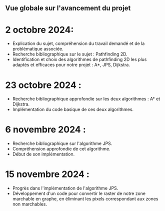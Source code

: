 ## Vue globale sur l'avancement du projet
# 2 octobre 2024: 
- Explication du sujet, compréhension du travail demandé et de la problématique associée.
- Recherche bibliographique sur le sujet : Pathfinding 2D.
- Identification et choix des algorithmes de pathfinding 2D les plus adaptés et efficaces pour notre projet : A*, JPS, Dijkstra.
# 23 octobre 2024 : 
- Recherche bibliographique approfondie sur les deux algorithmes : A* et Dijkstra.
- Implémentation du code basique de ces deux algorithmes.
# 6 novembre 2024 : 
- Recherche bibliographique sur l'algorithme JPS.
- Compréhension approfondie de cet algorithme.
- Début de son implémentation.
# 15 novembre 2024 : 
- Progrès dans l'implémentation de l'algorithme JPS.
- Développement d'un code pour convertir le raster de notre zone marchable en graphe, en éliminant les pixels correspondant aux zones non marchables.

